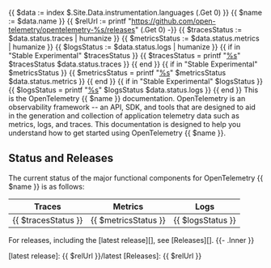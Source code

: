 {{ $data := index $.Site.Data.instrumentation.languages (.Get 0) }}
{{ $name := $data.name }}
{{ $relUrl := printf "https://github.com/open-telemetry/opentelemetry-%s/releases" (.Get 0) -}}
{{ $tracesStatus := $data.status.traces | humanize }}
{{ $metricsStatus := $data.status.metrics | humanize }}
{{ $logsStatus := $data.status.logs | humanize }}
{{ if in "Stable Experimental" $tracesStatus }}
    {{ $tracesStatus = printf "[%s](/docs/reference/specification/versioning-and-stability/#%s)" $tracesStatus $data.status.traces }}
{{ end }}
{{ if in "Stable Experimental" $metricsStatus }}
    {{ $metricsStatus = printf "[%s](/docs/reference/specification/versioning-and-stability/#%s)" $metricsStatus $data.status.metrics }}
{{ end }}
{{ if in "Stable Experimental" $logsStatus }}
    {{ $logsStatus = printf "[%s](/docs/reference/specification/versioning-and-stability/#%s)" $logsStatus $data.status.logs }}
{{ end }}
This is the OpenTelemetry {{ $name }} documentation. OpenTelemetry is an
observability framework -- an API, SDK, and tools that are designed to aid in
the generation and collection of application telemetry data such as metrics,
logs, and traces. This documentation is designed to help you understand how to
get started using OpenTelemetry {{ $name }}.

## Status and Releases

The current status of the major functional components for OpenTelemetry {{ $name }} is
as follows:

| Traces    | Metrics      | Logs         |
| --------  | -------      | -------      |
| {{ $tracesStatus }}    | {{ $metricsStatus }} | {{ $logsStatus }} |

For releases, including the [latest release][], see [Releases][].
{{- .Inner }}

[latest release]: {{ $relUrl }}/latest
[Releases]: {{ $relUrl }}
